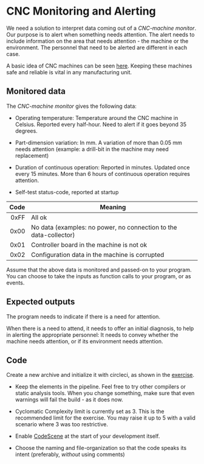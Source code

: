 # CNC Monitoring and Alerting

We need a solution to interpret data coming out of a _CNC-machine monitor_.
Our purpose is to alert when something needs attention.
The alert needs to include information on the area that needs attention -
the machine or the environment.
The personnel that need to be alerted are different in each case.

A basic idea of CNC machines can be seen [here](https://en.wikipedia.org/wiki/Numerical_control).
Keeping these machines safe and reliable is vital in any manufacturing unit.

## Monitored data

The _CNC-machine monitor_ gives the following data:

- Operating temperature: Temperature around the CNC machine in Celsius.
Reported every half-hour. Need to alert if it goes beyond 35 degrees.

- Part-dimension variation: In mm. A variation of more than 0.05 mm needs attention
(example: a drill-bit in the machine may need replacement)

- Duration of continuous operation: Reported in minutes.
Updated once every 15 minutes.
More than 6 hours of continuous operation requires attention.

- Self-test status-code, reported at startup

| Code | Meaning |
|---:|---|
|0xFF|All ok|
|0x00|No data (examples: no power, no connection to the data-collector)|
|0x01|Controller board in the machine is not ok|
|0x02|Configuration data in the machine is corrupted|

Assume that the above data is monitored and passed-on to your program.
You can choose to take the inputs as function calls to your program, or as events.

## Expected outputs

The program needs to indicate if there is a need for attention.

When there is a need to attend,
it needs to offer an initial diagnosis,
to help in alerting the appropriate personnel:
It needs to convey whether the machine needs attention,
or if its environment needs attention.

## Code

Create a new archive and initialize it with circleci, as shown in the
[exercise](https://github.com/venu-shastri/cleancodeforcpp/blob/master/.circleci/config.yml).

- Keep the elements in the pipeline.
Feel free to try other compilers or static analysis tools.
When you change something, make sure that even warnings will fail the build -
as it does now.

- Cyclomatic Complexity limit is currently set as 3.
This is the recommended limit for the exercise.
You may raise it up to 5 with a valid scenario where 3 was too restrictive.

- Enable [CodeScene](https://codescene.io) at the start of your development itself.

- Choose the naming and file-organization so that the code speaks its intent
(preferably, _without_ using comments)
